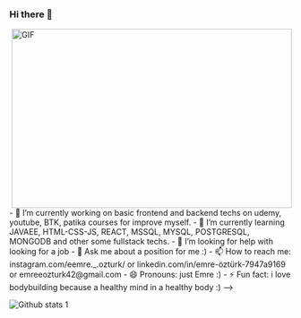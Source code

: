 ### Hi there 👋

<img align="right" alt="GIF" src="https://github.com/abhisheknaiidu/abhisheknaiidu/blob/master/code.gif?raw=true" width="500" height="320" />
- 🔭 I’m currently working on basic frontend and backend techs on udemy, youtube, BTK, patika courses for improve myself.
- 🌱 I’m currently learning JAVAEE, HTML-CSS-JS, REACT, MSSQL, MYSQL, POSTGRESQL, MONGODB and other some fullstack techs.
- 🤔 I’m looking for help with looking for a job
- 💬 Ask me about a position for me :) 
- 📫 How to reach me: instagram.com/eemre._.ozturk/ or linkedin.com/in/emre-öztürk-7947a9169 or emreeozturk42@gmail.com
- 😄 Pronouns: just Emre :)
- ⚡ Fun fact: i love bodybuilding because a healthy mind in a healthy body :)
-->

![Github stats 1](https://github-readme-stats.vercel.app/api?username=developer-emre&show_icons=true&theme=gradient)
